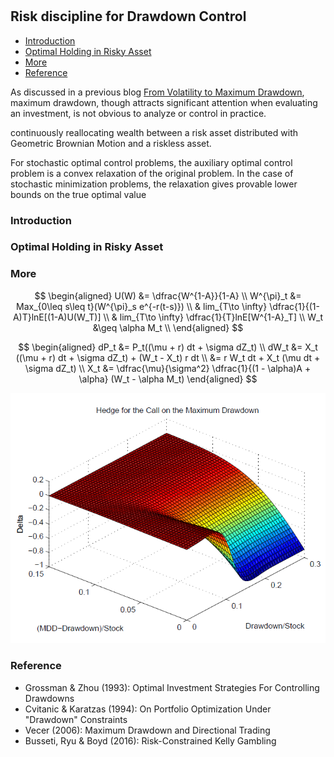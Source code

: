 #

## Risk discipline for Drawdown Control

- [Introduction](#introduction)
- [Optimal Holding in Risky Asset](#optimal)
- [More](#more)
- [Reference](#ref)

As discussed in a previous blog [From Volatility to Maximum Drawdown](https://skybluerw.github.io/2023/10/15/max-drawdown.html), maximum drawdown, though attracts significant attention when evaluating an investment, is not obvious to analyze or control in practice.  

continuously reallocating wealth between a risk asset distributed with Geometric Brownian Motion and a riskless asset.

For stochastic optimal control problems, the auxiliary optimal control problem is a convex relaxation of the original problem. In the case of stochastic minimization problems, the relaxation gives provable lower bounds on the true optimal value

### Introduction <a name="introduction"></a>


### Optimal Holding in Risky Asset <a name="optimal"></a>


### More <a name="more"></a>


$$
\begin{aligned}
U(W) &= \dfrac{W^{1-A}}{1-A} \\ 
W^{\pi}_t &= Max_{0\leq s\leq t}(W^{\pi}_s e^{-r(t-s)}) \\
& lim_{T\to \infty} \dfrac{1}{(1-A)T}lnE[(1-A)U(W_T)] \\
& lim_{T\to \infty} \dfrac{1}{T}lnE[W^{1-A}_T] \\
W_t &\geq \alpha M_t \\
\end{aligned}
$$

$$
\begin{aligned}
dP_t &= P_t((\mu + r) dt + \sigma dZ_t) \\
dW_t &= X_t ((\mu + r) dt + \sigma dZ_t) + (W_t - X_t) r dt \\
     &= r W_t dt + X_t (\mu dt + \sigma dZ_t) \\
X_t &= \dfrac{\mu}{\sigma^2} \dfrac{1}{(1 - \alpha)A + \alpha} (W_t - \alpha M_t)
\end{aligned}
$$




![Gaussian](https://raw.githubusercontent.com/SkyBlueRW/SkyBlueRW.github.io/main/_posts/asset/mdd_call_delta.png)

### Reference <a name="ref"></a>
- Grossman & Zhou (1993): Optimal Investment Strategies For Controlling Drawdowns
- Cvitanic & Karatzas (1994): On Portfolio Optimization Under "Drawdown" Constraints
- Vecer (2006): Maximum Drawdown and Directional Trading
- Busseti, Ryu & Boyd (2016): Risk-Constrained Kelly Gambling

